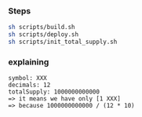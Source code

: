 ### Steps
```bash
sh scripts/build.sh
sh scripts/deploy.sh
sh scripts/init_total_supply.sh
```


### explaining
```
symbol: XXX
decimals: 12
totalSupply: 1000000000000
=> it means we have only [1 XXX]
=> because 1000000000000 / (12 * 10)
```